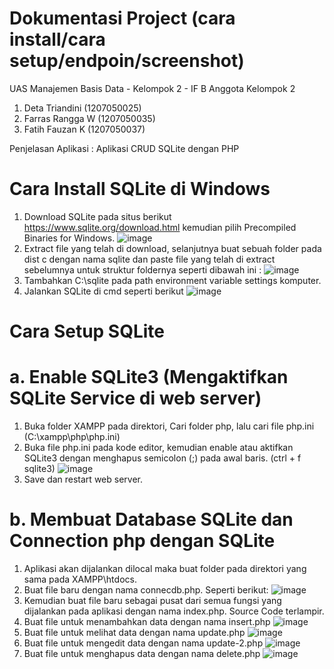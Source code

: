 # Dokumentasi Project (cara install/cara setup/endpoin/screenshot)

UAS Manajemen Basis Data - Kelompok 2 - IF B
Anggota Kelompok 2
1. Deta Triandini (1207050025)
2. Farras Rangga W (1207050035)
3. Fatih Fauzan K (1207050037)

Penjelasan Aplikasi : Aplikasi CRUD SQLite dengan PHP

# Cara Install SQLite di Windows
1. Download SQLite pada situs berikut https://www.sqlite.org/download.html kemudian pilih Precompiled Binaries for Windows. 
![image](https://user-images.githubusercontent.com/83359019/209278661-59673b77-7ee5-4fcf-bb50-d02b4f79d752.png)
2. Extract file yang telah di download, selanjutnya buat sebuah folder pada dist c dengan nama sqlite dan paste file yang telah di extract sebelumnya untuk struktur foldernya seperti dibawah ini :
![image](https://user-images.githubusercontent.com/83359019/209279001-6ed9f877-a550-49e0-96be-6e669e8c22cf.png)
3. Tambahkan C:\sqlite pada path environment variable settings komputer. 
4. Jalankan SQLite di cmd seperti berikut
![image](https://user-images.githubusercontent.com/83359019/209279586-944c41d1-e447-4c5d-a65e-4dec8ebed01e.png)

# Cara Setup SQLite
# a. Enable SQLite3 (Mengaktifkan SQLite Service di web server)
1. Buka folder XAMPP pada direktori, Cari folder php, lalu cari file php.ini (C:\xampp\php\php.ini)
2. Buka file php.ini pada kode editor, kemudian enable atau aktifkan SQLite3 dengan menghapus semicolon (;) pada awal baris. (ctrl + f sqlite3)
![image](https://user-images.githubusercontent.com/83359019/209282718-e2ffd2a2-4ed1-4dfc-b9db-dbf934dd7fb1.png)
3. Save dan restart web server.

# b. Membuat Database SQLite dan Connection php dengan SQLite
1. Aplikasi akan dijalankan dilocal maka buat folder pada direktori yang sama pada XAMPP\htdocs. 
2. Buat file baru dengan nama connecdb.php. Seperti berikut:
![image](https://user-images.githubusercontent.com/83359019/209283258-fdcea606-e127-42a9-b3e0-d2c722b38137.png)
3. Kemudian buat file baru sebagai pusat dari semua fungsi yang dijalankan pada aplikasi dengan nama index.php. Source Code terlampir.
4. Buat file untuk menambahkan data dengan nama insert.php 
![image](https://user-images.githubusercontent.com/83359019/209284873-e5c6e731-0c01-4483-890d-30c5125182ed.png)
5. Buat file untuk melihat data dengan nama update.php
![image](https://user-images.githubusercontent.com/83359019/209285513-548db69a-5eac-4546-837d-3213f4807660.png)
6. Buat file untuk mengedit data dengan nama update-2.php
![image](https://user-images.githubusercontent.com/83359019/209285901-9280f721-b489-408b-a373-35fcfade1d92.png)
7. Buat file untuk menghapus data dengan nama delete.php
![image](https://user-images.githubusercontent.com/83359019/209285662-05ba6d0e-bcdf-416e-8788-2e5a021918d2.png)

